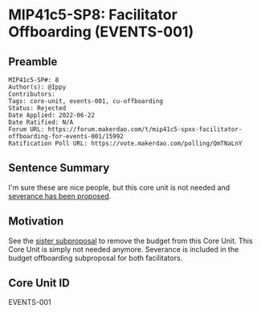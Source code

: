 # MIP41c5-SP8: Facilitator Offboarding (EVENTS-001)

## Preamble

```
MIP41c5-SP#: 8
Author(s): @Ippy
Contributors:
Tags: core-unit, events-001, cu-offboarding
Status: Rejected
Date Applied: 2022-06-22
Date Ratified: N/A
Forum URL: https://forum.makerdao.com/t/mip41c5-spxx-facilitator-offboarding-for-events-001/15992
Ratification Poll URL: https://vote.makerdao.com/polling/QmTNaLnY
```

## Sentence Summary

I'm sure these are nice people, but this core unit is not needed and [severance has been proposed](https://forum.makerdao.com/t/mip40c3-spxx-modify-core-unit-budget-for-events-001/15991).

## Motivation

See the [sister subproposal](https://forum.makerdao.com/t/mip40c3-spxx-modify-core-unit-budget-for-events-001/15991) to remove the budget from this Core Unit. This Core Unit is simply not needed anymore. Severance is included in the budget offboarding subproposal for both facilitators.

## Core Unit ID

EVENTS-001
